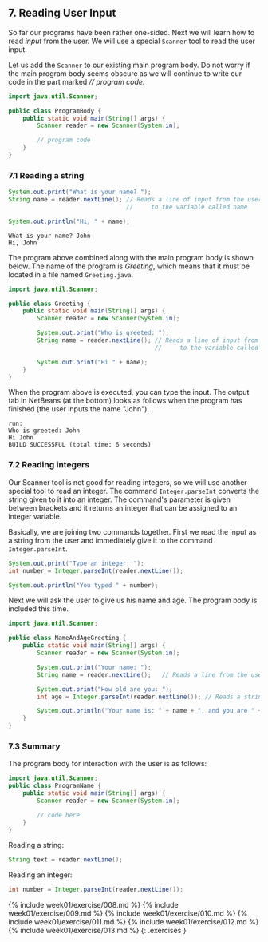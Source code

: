 ## 7. Reading User Input

So far our programs have been rather one-sided. Next we will learn how to read *input* from the user. We will use a special `Scanner` tool to read the user input.

Let us add the `Scanner` to our existing main program body. Do not worry if the main program body seems obscure as we will continue to write our code in the part marked *// program code.*

```java
import java.util.Scanner;

public class ProgramBody {
    public static void main(String[] args) {
        Scanner reader = new Scanner(System.in);

        // program code
    }
}
```

### 7.1 Reading a string

```java
System.out.print("What is your name? ");
String name = reader.nextLine(); // Reads a line of input from the user and assigns it
                                 //     to the variable called name

System.out.println("Hi, " + name);
```

```output
What is your name? John
Hi, John
```

The program above combined along with the main program body is shown below. The name of the program is *Greeting*, which means that it must be located in a file named `Greeting.java`.

```java
import java.util.Scanner;

public class Greeting {
    public static void main(String[] args) {
        Scanner reader = new Scanner(System.in);

        System.out.print("Who is greeted: ");
        String name = reader.nextLine(); // Reads a line of input from the user and assigns it
                                         //     to the variable called name

        System.out.print("Hi " + name);
    }
}
```

When the program above is executed, you can type the input. The output tab in NetBeans (at the bottom) looks as follows when the program has finished (the user inputs the name "John").

```output
run:
Who is greeted: John
Hi John
BUILD SUCCESSFUL (total time: 6 seconds)
```

### 7.2 Reading integers

Our Scanner tool is not good for reading integers, so we will use another special tool to read an integer. The command `Integer.parseInt` converts the string given to it into an integer. The command's parameter is given between brackets and it returns an integer that can be assigned to an integer variable.

Basically, we are joining two commands together. First we read the input as a string from the user and immediately give it to the command `Integer.parseInt`.

```java
System.out.print("Type an integer: ");
int number = Integer.parseInt(reader.nextLine());

System.out.println("You typed " + number);
```

Next we will ask the user to give us his name and age. The program body is included this time.


```java
import java.util.Scanner;

public class NameAndAgeGreeting {
    public static void main(String[] args) {
        Scanner reader = new Scanner(System.in);

        System.out.print("Your name: ");
        String name = reader.nextLine();   // Reads a line from the users keyboard

        System.out.print("How old are you: ");
        int age = Integer.parseInt(reader.nextLine()); // Reads a string variable from the keyboard and transfers it to an integer

        System.out.println("Your name is: " + name + ", and you are " + age + " years old, nice to meet you!");
    }
}
```

### 7.3 Summary

The program body for interaction with the user is as follows:

```java
import java.util.Scanner;
public class ProgramName {
    public static void main(String[] args) {
        Scanner reader = new Scanner(System.in);

        // code here
    }
}
```

Reading a string:

```java
String text = reader.nextLine();
```

Reading an integer:

```java
int number = Integer.parseInt(reader.nextLine());
```

{% include week01/exercise/008.md %}
{% include week01/exercise/009.md %}
{% include week01/exercise/010.md %}
{% include week01/exercise/011.md %}
{% include week01/exercise/012.md %}
{% include week01/exercise/013.md %}
{: .exercises }
